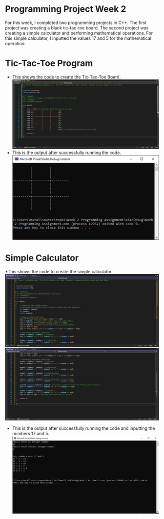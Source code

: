 # Programming Project Week 2

For this week, I completed two programming projects in C++. The first project was creating a blank tic-tac-toe board. The second project was creating a simple calculator and performing mathematical operations. For this simple calculator, I inputted the values 17 and 5 for the mathematical operation. 

# Tic-Tac-Toe Program

* This shows the code to create the Tic-Tac-Toe Board.
![Image1](Images/programmingweek2.JPG)
* This is the output after successfully running the code.
![Image2](Images/tictactoe.png)

# Simple Calculator

*This shows the code to create the simple calculator.
![Image3](Images/calcprogram1.JPG)
![Image4](Images/calcprogram2.JPG)
* This is the output after successfully running the code and inputting the numbers 17 and 5.
![Image5](Images/calculator.png)
